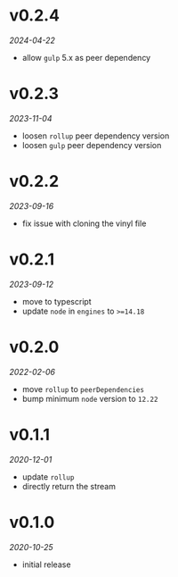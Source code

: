 # v0.2.4
_2024-04-22_

* allow `gulp` 5.x as peer dependency

# v0.2.3
_2023-11-04_

* loosen `rollup` peer dependency version
* loosen `gulp` peer dependency version

# v0.2.2
_2023-09-16_

* fix issue with cloning the vinyl file

# v0.2.1
_2023-09-12_

* move to typescript
* update `node` in `engines` to `>=14.18`

# v0.2.0
_2022-02-06_

* move `rollup` to `peerDependencies`
* bump minimum `node` version to `12.22`

# v0.1.1
_2020-12-01_

* update `rollup`
* directly return the stream

# v0.1.0
_2020-10-25_

* initial release

